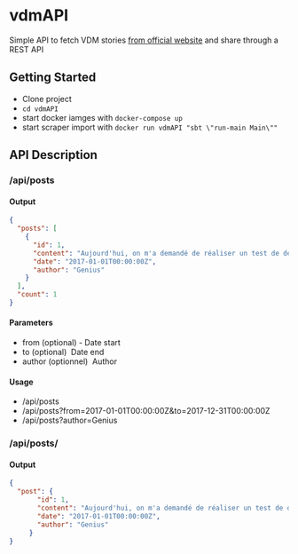 # vdmAPI

Simple API to fetch VDM stories [from official website](http://www.viedemerde.fr) and share through a REST API

## Getting Started

- Clone project
- ```cd vdmAPI```
- start docker iamges with ```docker-compose up```
- start scraper import with ```docker run vdmAPI "sbt \"run-main Main\""```

## API Description

### /api/posts

#### Output
```json
{
  "posts": [
    {
      "id": 1,
      "content": "Aujourd'hui, on m'a demandé de réaliser un test de développeur.",
      "date": "2017-01-01T00:00:00Z",
      "author": "Genius"
    } 
  ], 
  "count": 1
}
```

#### Parameters
- from (optional) ­- Date start
- to (optional) ­ Date end
- author (optionnel) ­ Author

#### Usage
- /api/posts 
- /api/posts?from=2017-01-01T00:00:00Z&to=2017-12-31T00:00:00Z
- /api/posts?author=Genius

### /api/posts/<ID>

#### Output
```json
{
  "post": {
       "id": 1,
       "content": "Aujourd'hui, on m'a demandé de réaliser un test de développeur.",
       "date": "2017-01-01T00:00:00Z",
       "author": "Genius"
     }
}
```
